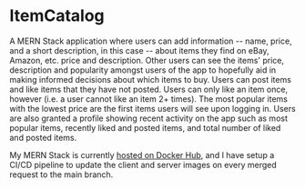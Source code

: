 # ItemCatalog
A MERN Stack application where users can add information -- name, price, and a short description, in this case -- about items they find on eBay, Amazon, etc. price and description. Other users can see the items' price, description and popularity amongst users of the app to hopefully aid in making informed decisions about which items to buy. Users can post items and like items that they have not posted. Users can only like an item once, however (i.e. a user cannot like an item 2+ times). The most popular items with the lowest price are the first items users will see upon logging in. Users are also granted a profile showing recent activity on the app such as most popular items, recently liked and posted items, and total number of liked and posted items.


My MERN Stack is currently [hosted on Docker Hub](https://hub.docker.com/repository/docker/donoftime2018/item-catalog/general), and I have setup a CI/CD pipeline to update the client and server images on every merged request to the main branch.
